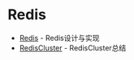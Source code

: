 # Redis

* [Redis](https://github.com/SulphurFH/NoteBook/blob/master/Redis/RedisDesgin.md) - Redis设计与实现
* [RedisCluster](https://github.com/SulphurFH/NoteBook/blob/master/Redis/RedisCluster.md) - RedisCluster总结
